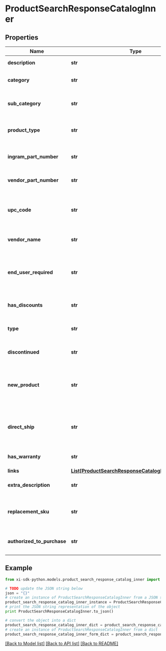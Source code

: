 # ProductSearchResponseCatalogInner


## Properties

Name | Type | Description | Notes
------------ | ------------- | ------------- | -------------
**description** | **str** | The description of the product. | [optional] 
**category** | **str** | The category of the product. Example: Displays. | [optional] 
**sub_category** | **str** | The sub category for the product. Example: ComputernMonitors. | [optional] 
**product_type** | **str** | The product type of the product. Example: LCD Monitors. | [optional] 
**ingram_part_number** | **str** | The Unique IngramMicro part number for the product. | [optional] 
**vendor_part_number** | **str** | The vendor part number for the product. | [optional] 
**upc_code** | **str** | The UPC code for the product. Consists of 12 numeric digits that are uniquly assigned to each trade item. | [optional] 
**vendor_name** | **str** | The name of the vendor/manufacturer of the product. | [optional] 
**end_user_required** | **str** | Indicates whether the contact information for the end user/customer is required, which determines pricing and discounts. | [optional] 
**has_discounts** | **str** | Specifies if there are discounts available for the product. | [optional] 
**type** | **str** | The SKU type of product. One of Physical, Digital, or Any. | [optional] 
**discontinued** | **str** | Indicates if the product has been discontinued. | [optional] 
**new_product** | **str** | Indicates if the product is new. For digital products, newer than 10 days. For physical products, newer than 150 days. | [optional] 
**direct_ship** | **str** | Indicates if the product will be shipped directly to the reseller or end user from the vendor/manufacturer. | [optional] 
**has_warranty** | **str** | Indicates if the product has a warranty. | [optional] 
**links** | [**List[ProductSearchResponseCatalogInnerLinksInner]**](ProductSearchResponseCatalogInnerLinksInner.md) |  | [optional] 
**extra_description** | **str** | The extended description of the product. | [optional] 
**replacement_sku** | **str** | Identifies a SKU that is a comparable subsititution of the current SKU if available. | [optional] 
**authorized_to_purchase** | **str** | It is true when it exists in matched queries field of ealstic search API. | [optional] 

## Example

```python
from xi-sdk-python.models.product_search_response_catalog_inner import ProductSearchResponseCatalogInner

# TODO update the JSON string below
json = "{}"
# create an instance of ProductSearchResponseCatalogInner from a JSON string
product_search_response_catalog_inner_instance = ProductSearchResponseCatalogInner.from_json(json)
# print the JSON string representation of the object
print ProductSearchResponseCatalogInner.to_json()

# convert the object into a dict
product_search_response_catalog_inner_dict = product_search_response_catalog_inner_instance.to_dict()
# create an instance of ProductSearchResponseCatalogInner from a dict
product_search_response_catalog_inner_form_dict = product_search_response_catalog_inner.from_dict(product_search_response_catalog_inner_dict)
```
[[Back to Model list]](../README.md#documentation-for-models) [[Back to API list]](../README.md#documentation-for-api-endpoints) [[Back to README]](../README.md)


